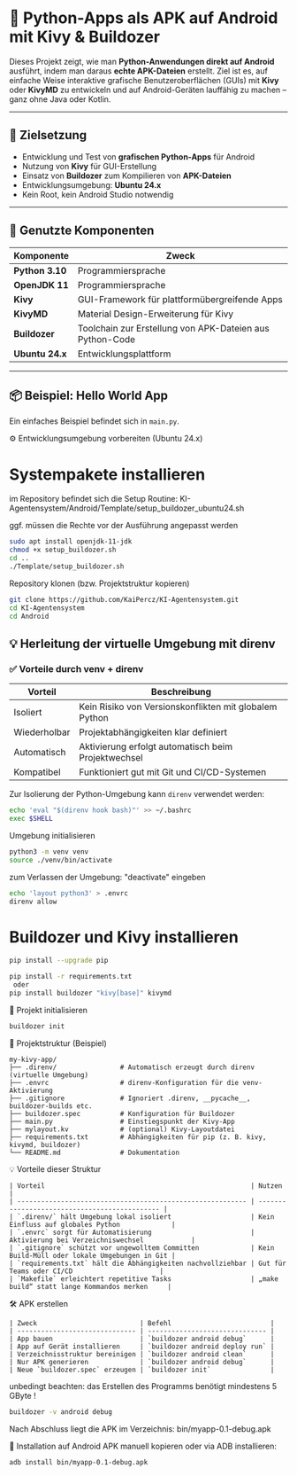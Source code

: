# 📱 Python-Apps als APK auf Android mit Kivy & Buildozer

Dieses Projekt zeigt, wie man **Python-Anwendungen direkt auf Android** ausführt, indem man daraus **echte APK-Dateien** erstellt. Ziel ist es, auf einfache Weise interaktive grafische Benutzeroberflächen (GUIs) mit **Kivy** oder **KivyMD** zu entwickeln und auf Android-Geräten lauffähig zu machen – ganz ohne Java oder Kotlin.

---

## 🎯 Zielsetzung

- Entwicklung und Test von **grafischen Python-Apps** für Android
- Nutzung von **Kivy** für GUI-Erstellung
- Einsatz von **Buildozer** zum Kompilieren von **APK-Dateien**
- Entwicklungsumgebung: **Ubuntu 24.x**
- Kein Root, kein Android Studio notwendig

---

## 🧰 Genutzte Komponenten

| Komponente | Zweck |
|------------|-------|
| **Python 3.10**  | Programmiersprache |
| **OpenJDK 11**   | Programmiersprache |
| **Kivy**         | GUI-Framework für plattformübergreifende Apps |
| **KivyMD**       | Material Design-Erweiterung für Kivy |
| **Buildozer**    | Toolchain zur Erstellung von APK-Dateien aus Python-Code |
| **Ubuntu 24.x**  | Entwicklungsplattform |

---

## 📦 Beispiel: Hello World App

Ein einfaches Beispiel befindet sich in `main.py`.



⚙️ Entwicklungsumgebung vorbereiten (Ubuntu 24.x)

# Systempakete installieren
im Repository befindet sich die Setup Routine: KI-Agentensystem/Android/Template/setup_buildozer_ubuntu24.sh

ggf. müssen die Rechte vor der Ausführung angepasst werden
```bash
sudo apt install openjdk-11-jdk
chmod +x setup_buildozer.sh
cd ..
./Template/setup_buildozer.sh
```

Repository klonen (bzw. Projektstruktur kopieren)
```bash
git clone https://github.com/KaiPercz/KI-Agentensystem.git
cd KI-Agentensystem
cd Android
```

## 💡 Herleitung der virtuelle Umgebung mit direnv
### ✅ Vorteile durch venv + direnv

| Vorteil | Beschreibung |
|--------|--------------|
| Isoliert | Kein Risiko von Versionskonflikten mit globalem Python |
| Wiederholbar | Projektabhängigkeiten klar definiert |
| Automatisch | Aktivierung erfolgt automatisch beim Projektwechsel |
| Kompatibel | Funktioniert gut mit Git und CI/CD-Systemen |

Zur Isolierung der Python-Umgebung kann `direnv` verwendet werden:

```bash
echo 'eval "$(direnv hook bash)"' >> ~/.bashrc 
exec $SHELL
```

Umgebung initialisieren
```bash
python3 -m venv venv
source ./venv/bin/activate
```

zum Verlassen der Umgebung: "deactivate" eingeben

```bash
echo 'layout python3' > .envrc
direnv allow
```

# Buildozer und Kivy installieren
```bash
pip install --upgrade pip

pip install -r requirements.txt
 oder
pip install buildozer "kivy[base]" kivymd
```

🔧 Projekt initialisieren
```bash
buildozer init
```

📁 Projektstruktur (Beispiel)
```text
my-kivy-app/
├── .direnv/                # Automatisch erzeugt durch direnv (virtuelle Umgebung)
├── .envrc                  # direnv-Konfiguration für die venv-Aktivierung
├── .gitignore              # Ignoriert .direnv, __pycache__, buildozer-builds etc.
├── buildozer.spec          # Konfiguration für Buildozer
├── main.py                 # Einstiegspunkt der Kivy-App
├── mylayout.kv             # (optional) Kivy-Layoutdatei
├── requirements.txt        # Abhängigkeiten für pip (z. B. kivy, kivymd, buildozer)
└── README.md               # Dokumentation
```

💡 Vorteile dieser Struktur
```text
| Vorteil                                                    | Nutzen                                        |
| ---------------------------------------------------------- | --------------------------------------------- |
| `.direnv/` hält Umgebung lokal isoliert                    | Kein Einfluss auf globales Python             |
| `.envrc` sorgt für Automatisierung                         | Aktivierung bei Verzeichniswechsel            |
| `.gitignore` schützt vor ungewolltem Committen             | Kein Build-Müll oder lokale Umgebungen in Git |
| `requirements.txt` hält die Abhängigkeiten nachvollziehbar | Gut für Teams oder CI/CD                      |
| `Makefile` erleichtert repetitive Tasks                    | „make build“ statt lange Kommandos merken     |
```


🛠 APK erstellen

```text
| Zweck                          | Befehl                         |
| ------------------------------ | ------------------------------ |
| App bauen                      | `buildozer android debug`      |
| App auf Gerät installieren     | `buildozer android deploy run` |
| Verzeichnisstruktur bereinigen | `buildozer android clean`      |
| Nur APK generieren             | `buildozer android debug`      |
| Neue `buildozer.spec` erzeugen | `buildozer init`               |
```

unbedingt beachten: das Erstellen des Programms benötigt mindestens 5 GByte !

```bash
buildozer -v android debug
```

Nach Abschluss liegt die APK im Verzeichnis:
bin/myapp-0.1-debug.apk

📲 Installation auf Android
APK manuell kopieren oder via ADB installieren:

```bash
adb install bin/myapp-0.1-debug.apk
```

